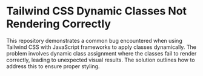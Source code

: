 # Tailwind CSS Dynamic Classes Not Rendering Correctly

This repository demonstrates a common bug encountered when using Tailwind CSS with JavaScript frameworks to apply classes dynamically.  The problem involves dynamic class assignment where the classes fail to render correctly, leading to unexpected visual results.  The solution outlines how to address this to ensure proper styling.